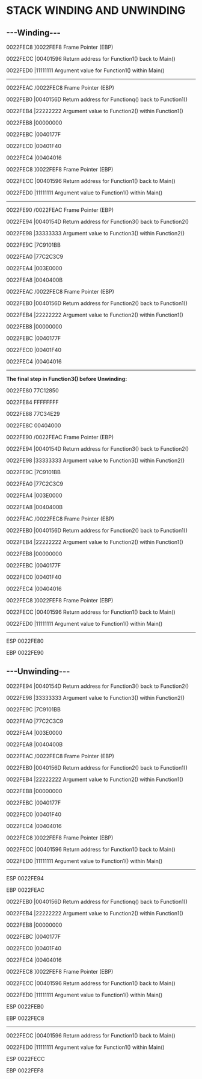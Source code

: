 # STACK WINDING AND UNWINDING

## ---Winding---

0022FEC8      ]0022FEF8    Frame Pointer (EBP)

0022FECC      |00401596    Return address for Function1() back to Main()

0022FED0      |11111111    Argument value for Function1() within Main()

---

0022FEAC      /0022FEC8    Frame Pointer (EBP)

0022FEB0      |0040156D    Return address for Functionq() back to Function1()

0022FEB4      |22222222    Argument value to Function2() within Function1()

0022FEB8      |00000000 

0022FEBC      |0040177F

0022FEC0      |00401F40

0022FEC4      |00404016

0022FEC8      ]0022FEF8    Frame Pointer (EBP)

0022FECC      |00401596    Return address for Function1() back to Main()

0022FED0      |11111111    Argument value to Function1() within Main()

---

0022FE90      /0022FEAC    Frame Pointer (EBP)

0022FE94      |0040154D    Return address for Function3() back to Function2()

0022FE98      |33333333    Argument value to Function3() within Function2()

0022FE9C      |7C9101BB

0022FEA0      |77C2C3C9

0022FEA4      |003E0000

0022FEA8      |0040400B

0022FEAC      /0022FEC8    Frame Pointer (EBP)

0022FEB0      |0040156D    Return address for Function2() back to Function1()

0022FEB4      |22222222    Argument value to Function2() within Function1()

0022FEB8      |00000000

0022FEBC      |0040177F

0022FEC0      |00401F40

0022FEC4      |00404016

---

**The final step in Function3() before Unwinding:**


0022FE80      77C12850

0022FE84      FFFFFFFF

0022FE88      77C34E29

0022FE8C      00404000

0022FE90      /0022FEAC    Frame Pointer (EBP)

0022FE94      |0040154D    Return address for Function3() back to Function2()

0022FE98      |33333333    Argument value to Function3() within Function2()

0022FE9C      |7C9101BB

0022FEA0      |77C2C3C9

0022FEA4      |003E0000

0022FEA8      |0040400B

0022FEAC      /0022FEC8    Frame Pointer (EBP)

0022FEB0      |0040156D    Return address for Function2() back to Function1()

0022FEB4      |22222222    Argument value to Function2() within Function1()

0022FEB8      |00000000

0022FEBC      |0040177F

0022FEC0      |00401F40

0022FEC4      |00404016

0022FEC8      ]0022FEF8    Frame Pointer (EBP)

0022FECC      |00401596    Return address for Function1() back to Main()

0022FED0      |11111111    Argument value to Function1() within Main()

---

ESP   0022FE80

EBP   0022FE90


## ---Unwinding---

0022FE94      |0040154D    Return address for Function3() back to Function2()

0022FE98      |33333333    Argument value to Function3() within Function2()

0022FE9C      |7C9101BB

0022FEA0      |77C2C3C9

0022FEA4      |003E0000

0022FEA8      |0040400B

0022FEAC      /0022FEC8    Frame Pointer (EBP)

0022FEB0      |0040156D    Return address for Function2() back to Function1()

0022FEB4      |22222222    Argument value to Function2() within Function1()

0022FEB8      |00000000

0022FEBC      |0040177F

0022FEC0      |00401F40

0022FEC4      |00404016

0022FEC8      ]0022FEF8    Frame Pointer (EBP)

0022FECC      |00401596    Return address for Function1() back to Main()

0022FED0      |11111111    Argument value to Function1() within Main()

---

ESP   0022FE94

EBP   0022FEAC

0022FEB0      |0040156D    Return address for Functionq() back to Function1()

0022FEB4      |22222222    Argument value to Function2() within Function1()

0022FEB8      |00000000

0022FEBC      |0040177F

0022FEC0      |00401F40

0022FEC4      |00404016

0022FEC8      ]0022FEF8    Frame Pointer (EBP)

0022FECC      |00401596    Return address for Function1() back to Main()

0022FED0      |11111111    Argument value to Function1() within Main()

ESP   0022FEB0

EBP   0022FEC8

---

0022FECC      |00401596    Return address for Function1() back to Main()

0022FED0      |11111111    Argument value for Function1() within Main()

ESP   0022FECC

EBP   0022FEF8
